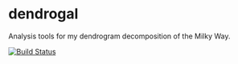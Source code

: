 dendrogal
====================

Analysis tools for my dendrogram decomposition of the Milky Way.

[![Build Status](https://travis-ci.org/tomr-stargazer/dendrogal.png)](https://travis-ci.org/tomr-stargazer/dendrogal)
